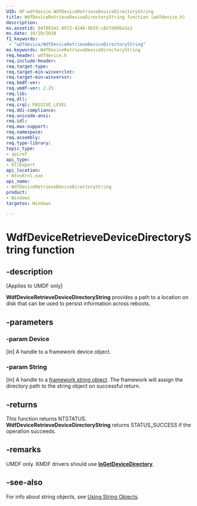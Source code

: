 ```yaml
---
UID: NF:wdfdevice.WdfDeviceRetrieveDeviceDirectoryString
title: WdfDeviceRetrieveDeviceDirectoryString function (wdfdevice.h)
description:
ms.assetid: 94f803e2-0972-4248-8b55-c02fd096a1e2
ms.date: 10/19/2018
f1_keywords:
 - "wdfdevice/WdfDeviceRetrieveDeviceDirectoryString"
ms.keywords: WdfDeviceRetrieveDeviceDirectoryString
req.header: wdfdevice.h
req.include-header:
req.target-type:
req.target-min-winverclnt:
req.target-min-winversvr:
req.kmdf-ver:
req.umdf-ver: 2.25
req.lib:
req.dll:
req.irql: PASSIVE_LEVEL
req.ddi-compliance:
req.unicode-ansi:
req.idl:
req.max-support:
req.namespace:
req.assembly:
req.type-library: 
topic_type: 
- apiref
api_type: 
- DllExport
api_location:
- NtosKrnl.exe
api_name: 
- WdfDeviceRetrieveDeviceDirectoryString
product:
- Windows
targetos: Windows

---
```


# WdfDeviceRetrieveDeviceDirectoryString function


## -description
[Applies to UMDF only]

**WdfDeviceRetrieveDeviceDirectoryString** provides a path to a location on disk that can be used to persist information across reboots. 

## -parameters

### -param Device
[_In_] A handle to a framework device object.

### -param String
[_In_] A handle to a [framework string object](https://docs.microsoft.com/windows-hardware/drivers/wdf/using-string-objects). The framework will assign the directory path to the string object on successful return.

## -returns
This function returns NTSTATUS.
**WdfDeviceRetrieveDeviceDirectoryString** returns STATUS_SUCCESS if the operation succeeds. 

## -remarks
UMDF only. KMDF drivers should use [**IoGetDeviceDirectory**](https://docs.microsoft.com/windows-hardware/drivers/ddi/wdm/nf-wdm-iogetdevicedirectory).

## -see-also
For info about string objects, see [Using String Objects](https://docs.microsoft.com/windows-hardware/drivers/wdf/using-string-objects).
